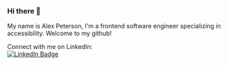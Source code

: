 ### Hi there 👋

My name is Alex Peterson, I'm a frontend software engineer specializing in accessibility. Welcome to my github!

Connect with me on LinkedIn:\
[![LinkedIn Badge](https://img.shields.io/badge/-@apete12-blue?style=flat&logo=Linkedin&logoColor=white)](https://www.linkedin.com/in/alexandra-peterson-245b65145/)

  
